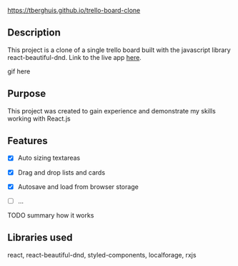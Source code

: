 https://tberghuis.github.io/trello-board-clone
## Description
This project is a clone of a single trello board built with the javascript library react-beautiful-dnd. Link to the live app [here](https://tberghuis.github.io/trello-board-clone).


gif here

## Purpose
This project was created to gain experience and demonstrate my skills working with React.js

## Features
- [x] Auto sizing textareas
- [x] Drag and drop lists and cards
- [x] Autosave and load from browser storage
- [ ] ...


TODO summary how it works

## Libraries used
react, react-beautiful-dnd, styled-components, localforage, rxjs